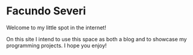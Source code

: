 # Facundo Severi

Welcome to my little spot in the internet!

On this site I intend to use this space as both a blog and to showcase my programming projects. I hope you enjoy!
